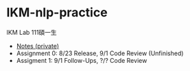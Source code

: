 # IKM-nlp-practice
IKM Lab 111碩一生
- [Notes (private)](https://docs.google.com/document/d/16XFFrdC7xpNEZLHaQj04BAwXVKfvsfq_HT6pW1RWjkQ/edit#)
- Assignment 0: 8/23 Release, 9/1 Code Review (Unfinished) 
- Assigment 1: 9/1 Follow-Ups, ?/? Code Review

